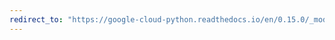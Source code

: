 ```yaml
---
redirect_to: "https://google-cloud-python.readthedocs.io/en/0.15.0/_modules/gcloud/datastore/transaction.html"
---
```

